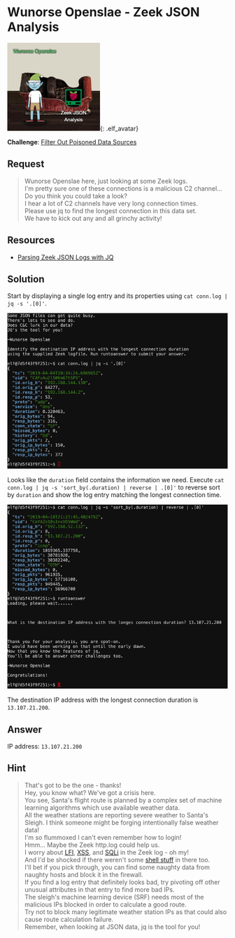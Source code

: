 # Wunorse Openslae - Zeek JSON Analysis
![Wunorse Openslae](../img/hints/h12/wunorse_openslae.png){: .elf_avatar}

**Challenge**: [Filter Out Poisoned Data Sources](../challenges/c12.md)

## Request
> Wunorse Openslae here, just looking at some Zeek logs.  
> I'm pretty sure one of these connections is a malicious C2 channel...  
> Do you think you could take a look?  
> I hear a lot of C2 channels have very long connection times.  
> Please use jq to find the longest connection in this data set.  
> We have to kick out any and all grinchy activity!

## Resources
- [Parsing Zeek JSON Logs with JQ](https://pen-testing.sans.org/blog/2019/12/03/parsing-zeek-json-logs-with-jq-2)

## Solution
Start by displaying a single log entry and its properties using `cat conn.log | jq -s '.[0]'`.

![Show Log Format](../img/hints/h12/h12_terminal1.png)

Looks like the `duration` field contains the information we need. Execute `cat conn.log | jq -s 'sort_by(.duration) | reverse | .[0]'` to reverse sort by `duration` and show the log entry matching the longest connection time.

![Longest Connection](../img/hints/h12/h12_terminal2.png)

The destination IP address with the longest connection duration is `13.107.21.200`.

## Answer
IP address: `13.107.21.200`

## Hint
> That's got to be the one - thanks!  
> Hey, you know what? We've got a crisis here.  
> You see, Santa's flight route is planned by a complex set of machine learning algorithms which use available weather data.  
> All the weather stations are reporting severe weather to Santa's Sleigh. I think someone might be forging intentionally false weather data!  
> I'm so flummoxed I can't even remember how to login!  
> Hmm... Maybe the Zeek http.log could help us.  
> I worry about [LFI](https://www.owasp.org/index.php/Testing_for_Local_File_Inclusion), [XSS](https://www.owasp.org/index.php/Cross-site_Scripting_(XSS)), and [SQLi](https://www.owasp.org/index.php/SQL_Injection) in the Zeek log - oh my!  
> And I'd be shocked if there weren't some [shell stuff](https://en.wikipedia.org/wiki/Shellshock_(software_bug)) in there too.  
> I'll bet if you pick through, you can find some naughty data from naughty hosts and block it in the firewall.  
> If you find a log entry that definitely looks bad, try pivoting off other unusual attributes in that entry to find more bad IPs.  
> The sleigh's machine learning device (SRF) needs most of the malicious IPs blocked in order to calculate a good route.  
> Try not to block many legitimate weather station IPs as that could also cause route calculation failure.  
> Remember, when looking at JSON data, jq is the tool for you!
